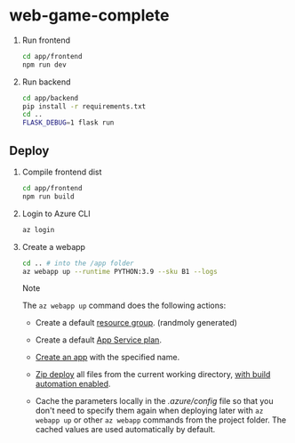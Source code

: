 # web-game-complete


1. Run frontend
    ```sh
    cd app/frontend
    npm run dev
    ```

2. Run backend

    ```sh
    cd app/backend
    pip install -r requirements.txt
    cd ..
    FLASK_DEBUG=1 flask run
    ```


## Deploy

1. Compile frontend dist

    ```sh
    cd app/frontend
    npm run build
    ```

2. Login to Azure CLI

    ```sh
    az login
    ```

3. Create a webapp

    ```sh
    cd .. # into the /app folder
    az webapp up --runtime PYTHON:3.9 --sku B1 --logs
    ```

    > [!NOTE]
    > The `az webapp up` command does the following actions:
    >
    >- Create a default [resource group](/cli/azure/group#az-group-create). (randmoly generated)
    >
    >- Create a default [App Service plan](/cli/azure/appservice/plan#az-appservice-plan-create).
    >
    >- [Create an app](/cli/azure/webapp#az-webapp-create) with the specified name.
    >
    >- [Zip deploy](../articles/app-service/deploy-zip.md#deploy-a-zip-package) all files from the current working directory, [with build automation enabled](../articles/app-service/deploy-zip.md#enable-build-automation-for-zip-deploy).
    >
    >- Cache the parameters locally in the *.azure/config* file so that you don't need to specify them again when deploying later with `az webapp up` or other `az webapp` commands from the project folder. The cached values are used automatically by default.
    >